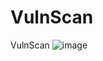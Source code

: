 # VulnScan
VulnScan
![image](https://user-images.githubusercontent.com/99171626/159175152-f324ed86-bef1-4598-91b0-58124d078422.png)

